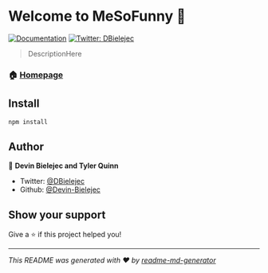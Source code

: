 # Welcome to MeSoFunny 👋
[![Documentation](https://img.shields.io/badge/documentation-yes-brightgreen.svg)](nellifystuff)
[![Twitter: DBielejec](https://img.shields.io/twitter/follow/DBielejec.svg?style=social)](https://twitter.com/DBielejec)

> DescriptionHere

### 🏠 [Homepage](homepageHere)

## Install

```sh
npm install
```

## Author

👤 **Devin Bielejec and Tyler Quinn**

* Twitter: [@DBielejec](https://twitter.com/DBielejec)
* Github: [@Devin-Bielejec](https://github.com/Devin-Bielejec)

## Show your support

Give a ⭐️ if this project helped you!


***
_This README was generated with ❤️ by [readme-md-generator](https://github.com/kefranabg/readme-md-generator)_